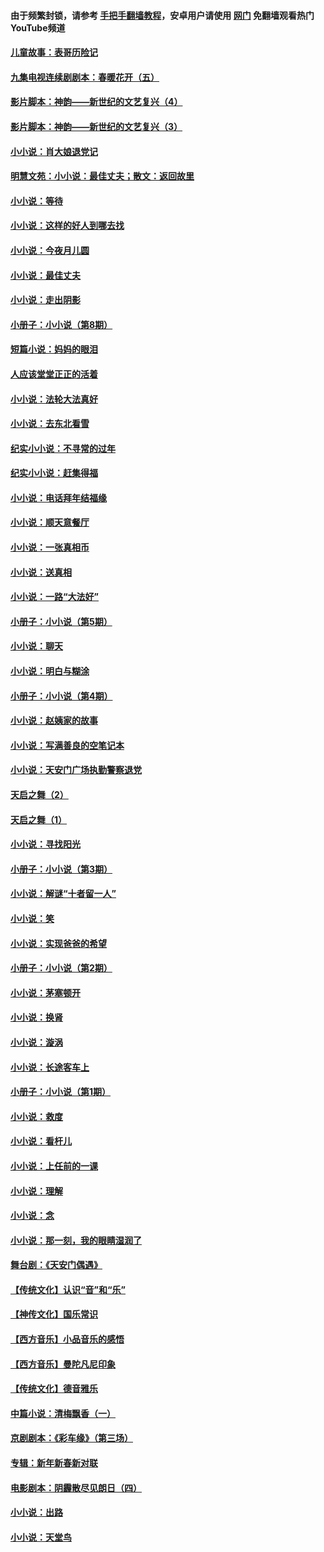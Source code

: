 #### 由于频繁封锁，请参考 [手把手翻墙教程](https://github.com/gfw-breaker/guides/wiki/)，安卓用户请使用 [网门](https://github.com/gfw-breaker/nogfw/blob/master/dl.md?t=05100501) 免翻墙观看热门YouTube频道 

#### [儿童故事：表哥历险记](../pages/328/383535.md?t=05100501) 

#### [九集电视连续剧剧本：春暖花开（五）](../pages/328/275919.md?t=05100501) 

#### [影片脚本：神韵——新世纪的文艺复兴（4）](../pages/328/266089.md?t=05100501) 

#### [影片脚本：神韵——新世纪的文艺复兴（3）](../pages/328/266087.md?t=05100501) 

#### [小小说：肖大娘退党记](../pages/328/239807.md?t=05100501) 

#### [明慧文苑：小小说：最佳丈夫；散文：返回故里](../pages/328/3439.md?t=05100501) 

#### [小小说：等待](../pages/328/223927.md?t=05100501) 

#### [小小说：这样的好人到哪去找](../pages/328/209396.md?t=05100501) 

#### [小小说：今夜月儿圆](../pages/328/193588.md?t=05100501) 

#### [小小说：最佳丈夫](../pages/328/190938.md?t=05100501) 

#### [小小说：走出阴影](../pages/328/190744.md?t=05100501) 

#### [小册子：小小说（第8期）](../pages/328/188202.md?t=05100501) 

#### [短篇小说：妈妈的眼泪](../pages/328/187712.md?t=05100501) 

#### [人应该堂堂正正的活着](../pages/328/182430.md?t=05100501) 

#### [小小说：法轮大法真好](../pages/328/174669.md?t=05100501) 

#### [小小说：去东北看雪](../pages/328/173882.md?t=05100501) 

#### [纪实小小说：不寻常的过年](../pages/328/173187.md?t=05100501) 

#### [纪实小小说：赶集得福](../pages/328/172652.md?t=05100501) 

#### [小小说：电话拜年结福缘](../pages/328/172533.md?t=05100501) 

#### [小小说：顺天意餐厅](../pages/328/170182.md?t=05100501) 

#### [小小说：一张真相币](../pages/328/169410.md?t=05100501) 

#### [小小说：送真相](../pages/328/166713.md?t=05100501) 

#### [小小说：一路“大法好”](../pages/328/162016.md?t=05100501) 

#### [小册子：小小说（第5期）](../pages/328/161131.md?t=05100501) 

#### [小小说：聊天](../pages/328/159640.md?t=05100501) 

#### [小小说：明白与糊涂](../pages/328/158101.md?t=05100501) 

#### [小册子：小小说（第4期）](../pages/328/158006.md?t=05100501) 

#### [小小说：赵姨家的故事](../pages/328/157843.md?t=05100501) 

#### [小小说：写满善良的空笔记本](../pages/328/157382.md?t=05100501) 

#### [小小说：天安门广场执勤警察退党](../pages/328/156982.md?t=05100501) 

#### [天启之舞（2）](../pages/328/153440.md?t=05100501) 

#### [天启之舞（1）](../pages/328/153439.md?t=05100501) 

#### [小小说：寻找阳光](../pages/328/153065.md?t=05100501) 

#### [小册子：小小说（第3期）](../pages/328/151715.md?t=05100501) 

#### [小小说：解谜“十者留一人”](../pages/328/148967.md?t=05100501) 

#### [小小说：笑](../pages/328/148905.md?t=05100501) 

#### [小小说：实现爸爸的希望](../pages/328/148096.md?t=05100501) 

#### [小册子：小小说（第2期）](../pages/328/147214.md?t=05100501) 

#### [小小说：茅塞顿开](../pages/328/147030.md?t=05100501) 

#### [小小说：换肾](../pages/328/146770.md?t=05100501) 

#### [小小说：漩涡](../pages/328/146683.md?t=05100501) 

#### [小小说：长途客车上](../pages/328/145076.md?t=05100501) 

#### [小册子：小小说（第1期）](../pages/328/143963.md?t=05100501) 

#### [小小说：救度](../pages/328/143927.md?t=05100501) 

#### [小小说：看杆儿](../pages/328/142137.md?t=05100501) 

#### [小小说：上任前的一课](../pages/328/140808.md?t=05100501) 

#### [小小说：理解](../pages/328/140476.md?t=05100501) 

#### [小小说：念](../pages/328/139513.md?t=05100501) 

#### [小小说：那一刻，我的眼睛湿润了](../pages/328/138476.md?t=05100501) 

#### [舞台剧：《天安门偶遇》](../pages/328/117155.md?t=05100501) 

#### [【传统文化】认识“音”和“乐”](../pages/328/108667.md?t=05100501) 

#### [【神传文化】国乐常识](../pages/328/104225.md?t=05100501) 

#### [【西方音乐】小品音乐的感悟](../pages/328/102924.md?t=05100501) 

#### [【西方音乐】曼陀凡尼印象](../pages/328/102922.md?t=05100501) 

#### [【传统文化】德音雅乐](../pages/328/102923.md?t=05100501) 

#### [中篇小说：清梅飘香（一）](../pages/328/101058.md?t=05100501) 

#### [京剧剧本：《彩车缘》（第三场）](../pages/328/96434.md?t=05100501) 

#### [专辑：新年新春新对联](../pages/328/94991.md?t=05100501) 

#### [电影剧本：阴霾散尽见朗日（四）](../pages/328/87081.md?t=05100501) 

#### [小小说：出路](../pages/328/84848.md?t=05100501) 

#### [小小说：天堂鸟](../pages/328/83084.md?t=05100501) 

